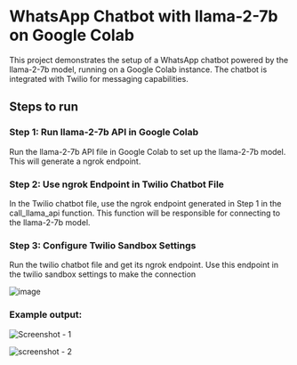 # WhatsApp Chatbot with llama-2-7b on Google Colab

This project demonstrates the setup of a WhatsApp chatbot powered by the llama-2-7b model, running on a Google Colab instance. The chatbot is integrated with Twilio for messaging capabilities.

## Steps to run

### Step 1: Run llama-2-7b API in Google Colab
Run the llama-2-7b API file in Google Colab to set up the llama-2-7b model. This will generate a ngrok endpoint.

### Step 2: Use ngrok Endpoint in Twilio Chatbot File
In the Twilio chatbot file, use the ngrok endpoint generated in Step 1 in the call_llama_api function. This function will be responsible for connecting to the llama-2-7b model.

### Step 3: Configure Twilio Sandbox Settings
Run the twilio chatbot file and get its ngrok endpoint. Use this endpoint in the twilio sandbox settings to make the connection

![image](https://github.com/tejaspthorat/Whatsapp-chatbot/assets/97504422/98aff988-b682-4bf5-87af-c9fb4d55e493)



### Example output:

![Screenshot - 1](https://github.com/tejaspthorat/Whatsapp-chatbot/assets/97504422/97899d91-5314-4ba6-bf52-50e7985e5d5f)


![screenshot - 2](https://github.com/tejaspthorat/Whatsapp-chatbot/assets/97504422/96e516a4-5d28-4646-b1bc-a2d601be49ed)
